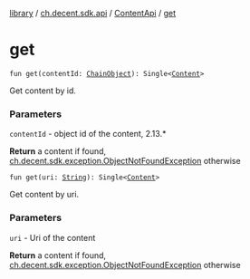 [library](../../index.md) / [ch.decent.sdk.api](../index.md) / [ContentApi](index.md) / [get](./get.md)

# get

`fun get(contentId: `[`ChainObject`](../../ch.decent.sdk.model/-chain-object/index.md)`): Single<`[`Content`](../../ch.decent.sdk.model/-content/index.md)`>`

Get content by id.

### Parameters

`contentId` - object id of the content, 2.13.*

**Return**
a content if found, [ch.decent.sdk.exception.ObjectNotFoundException](../../ch.decent.sdk.exception/-object-not-found-exception/index.md) otherwise

`fun get(uri: `[`String`](https://kotlinlang.org/api/latest/jvm/stdlib/kotlin/-string/index.html)`): Single<`[`Content`](../../ch.decent.sdk.model/-content/index.md)`>`

Get content by uri.

### Parameters

`uri` - Uri of the content

**Return**
a content if found, [ch.decent.sdk.exception.ObjectNotFoundException](../../ch.decent.sdk.exception/-object-not-found-exception/index.md) otherwise

